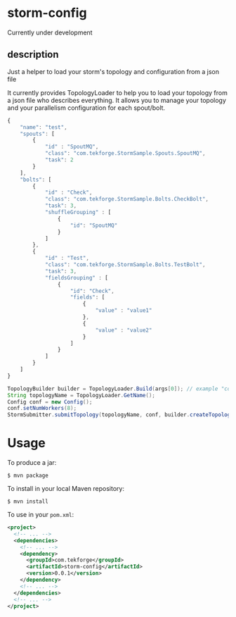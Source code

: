 # storm-config #
Currently under development

## description ##
Just a helper to load your storm's topology and configuration from a json file

It currently provides TopologyLoader to help you to load your topology from a json file who describes everything.
It allows you to manage your topology and your parallelism configuration for each spout/bolt.

```javascript
{
	"name": "test",
	"spouts": [
		{
			"id" : "SpoutMQ",
			"class": "com.tekforge.StormSample.Spouts.SpoutMQ",
			"task": 2
		}
	],
	"bolts": [
		{
			"id" : "Check",
			"class": "com.tekforge.StormSample.Bolts.CheckBolt",
			"task": 3,
			"shuffleGrouping" : [
				{
					"id": "SpoutMQ"
				}
			]
		},
		{
			"id" : "Test",
			"class": "com.tekforge.StormSample.Bolts.TestBolt",
			"task": 3,
			"fieldsGrouping" : [
				{
					"id": "Check",
					"fields": [
						{
							"value" : "value1"
						},
						{
							"value" : "value2"
						}
					]
				}
			]
		}
	]
}
```

```java
TopologyBuilder builder = TopologyLoader.Build(args[0]); // example "conf.json"
String topologyName = TopologyLoader.GetName();
Config conf = new Config();
conf.setNumWorkers(8);
StormSubmitter.submitTopology(topologyName, conf, builder.createTopology());
```

# Usage #

To produce a jar:

    $ mvn package

To install in your local Maven repository:

    $ mvn install

To use in your `pom.xml`:

```xml
<project>
  <!-- ... -->
  <dependencies>
    <!-- ... -->
    <dependency>
      <groupId>com.tekforge</groupId>
      <artifactId>storm-config</artifactId>
      <version>0.0.1</version>
    </dependency>
    <!-- ... -->
  </dependencies>
  <!-- ... -->
</project>
```

